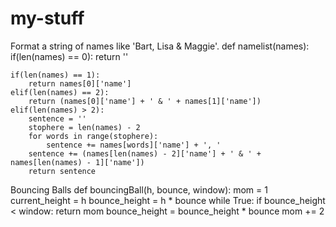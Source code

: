 # my-stuff
Format a string of names like 'Bart, Lisa & Maggie'.
def namelist(names):
    if(len(names) == 0):
        return ''
        
    if(len(names) == 1):
        return names[0]['name']
    elif(len(names) == 2):
        return (names[0]['name'] + ' & ' + names[1]['name'])
    elif(len(names) > 2):
        sentence = ''
        stophere = len(names) - 2
        for words in range(stophere):
            sentence += names[words]['name'] + ', '
        sentence += (names[len(names) - 2]['name'] + ' & ' + names[len(names) - 1]['name'])
        return sentence
Bouncing Balls
def bouncingBall(h, bounce, window):
    mom = 1 
    current_height = h
    bounce_height = h * bounce
    while True:
        if bounce_height < window:
            return mom
        bounce_height = bounce_height * bounce
        mom += 2
        
        
